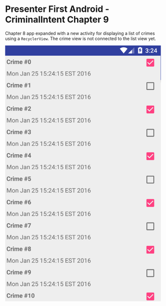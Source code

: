 # Presenter First Android - CriminalIntent Chapter 9

Chapter 8 app expanded with a new activity for displaying a list of crimes using a `RecyclerView`. The crime view is not connected to the list view yet.

![Screenshots](screenshots.png?raw=true)
